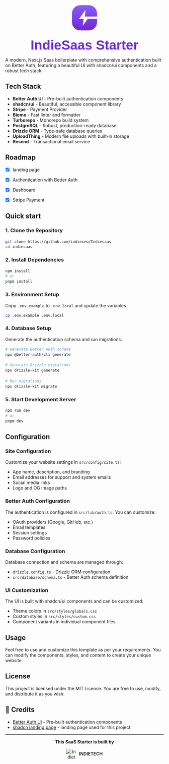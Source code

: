 <div align="center">
  <img src="public/logo.svg" alt="IndieSaas Starter Logo" width="80" height="80">
  <h1 style="color: #6d28d9; font-family: 'Poppins', sans-serif; font-weight: 600; font-size: 42px; text-align: center; margin: 20px 0 0 0;">
    IndieSaas Starter
  </h1>
</div>


A modern, Next.js Saas boilerplate with comprehensive authentication built on Better Auth, featuring a beautiful UI with shadcn/ui components and a robust tech stack.

## Tech Stack

- **Better Auth UI** - Pre-built authentication components
- **shadcn/ui** - Beautiful, accessible component library
- **Stripe** - Payment Provider
- **Biome** - Fast linter and formatter
- **Turborepo** - Monorepo build system
- **PostgreSQL** - Robust, production-ready database
- **Drizzle ORM** - Type-safe database queries
- **UploadThing** - Modern file uploads with built-in storage
- **Resend** - Transactional email service


## Roadmap

- [x] landing page
- [x] Authentication with Better Auth
- [x] Dashboard
- [x] Stripe Payment




##  Quick start

### 1. Clone the Repository
```bash
git clone https://github.com/indieceo/Indiesaas
cd indiesaas
```

### 2. Install Dependencies
```bash
npm install
# or
pnpm install
```

### 3. Environment Setup
Copy `.env.example` to `.env.local` and update the variables.

```bash
cp .env.example .env.local
```

### 4. Database Setup
Generate the authentication schema and run migrations:

```bash
# Generate Better Auth schema
npx @better-auth/cli generate

# Generate Drizzle migrations
npx drizzle-kit generate

# Run migrations
npx drizzle-kit migrate
```

### 5. Start Development Server
```bash
npm run dev
# or
pnpm dev
```

##  Configuration

### Site Configuration
Customize your website settings in `src/config/site.ts`:
- App name, description, and branding
- Email addresses for support and system emails
- Social media links
- Logo and OG image paths

### Better Auth Configuration
The authentication is configured in `src/lib/auth.ts`. You can customize:
- OAuth providers (Google, GitHub, etc.)
- Email templates
- Session settings
- Password policies

### Database Configuration
Database connection and schema are managed through:
- `drizzle.config.ts` - Drizzle ORM configuration
- `src/database/schema.ts` - Better Auth schema definition

### UI Customization
The UI is built with shadcn/ui components and can be customized:
- Theme colors in `src/styles/globals.css`
- Custom styles in `src/styles/custom.css`
- Component variants in individual component files


## Usage

Feel free to use and customize this template as per your requirements. You can modify the components, styles, and content to create your unique website.

## License

This project is licensed under the MIT License. You are free to use, modify, and distribute it as you wish.

## 🙏 Credits


- [Better Auth Ui](https://better-auth-ui.com) - Pre-built authentication components
- [shadcn landing page](https://github.com/nobruf/shadcn-landing-page) - landing page used for this project



---

<div align="center">
  <p><strong>This SaaS Starter is built by</strong></p>
  <a href="https://indietech.dev" style="text-decoration: none; display: inline-flex; align-items: center; gap: 8px;">
    <img src="https://indietech.dev/logo.svg" alt="Indietech" width="32" height="32">
    <span style="font-weight: 600;">INDIETECH</span>
  </a>
</div>
